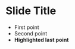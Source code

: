 # Slide Title

- First point <!-- .element: class="fragment" -->
- Second point <!-- .element: class="fragment" -->
- **Highlighted last point** <!-- .element: class="fragment highlight" -->
